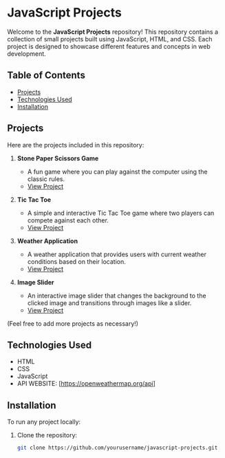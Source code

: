 # JavaScript Projects

Welcome to the **JavaScript Projects** repository! This repository contains a collection of small projects built using JavaScript, HTML, and CSS. Each project is designed to showcase different features and concepts in web development.

## Table of Contents

- [Projects](#projects)
- [Technologies Used](#technologies-used)
- [Installation](#installation)

## Projects

Here are the projects included in this repository:

1. **Stone Paper Scissors Game**
   - A fun game where you can play against the computer using the classic rules.
   - [View Project]([link-to-stone-paper-scissors](https://github.com/Sachin-Saha/JavaScript-projects/tree/main/StonePaperSeccior%20Game))

2. **Tic Tac Toe**
   - A simple and interactive Tic Tac Toe game where two players can compete against each other.
   - [View Project](link-to-tic-tac-toe)

3. **Weather Application**
   - A weather application that provides users with current weather conditions based on their location.
   - [View Project](link-to-weather-application)

4. **Image Slider**
   - An interactive image slider that changes the background to the clicked image and transitions through images like a slider.
   - [View Project](link-to-image-slider)

(Feel free to add more projects as necessary!)

## Technologies Used

- HTML
- CSS
- JavaScript
- API WEBSITE: [https://openweathermap.org/api]

## Installation

To run any project locally:

1. Clone the repository:
   ```bash
   git clone https://github.com/yourusername/javascript-projects.git
